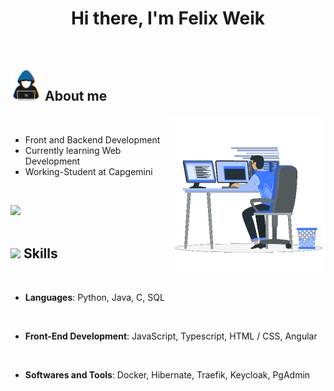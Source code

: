 <h1 align="center"><b>Hi there, I'm Felix Weik </b></h1>

<br>


	
## <picture><img src = "https://github.com/0xAbdulKhalid/0xAbdulKhalid/raw/main/assets/mdImages/about_me.gif" width = 50px></picture> **About me**

<picture> <img align="right" src="https://github.com/0xAbdulKhalid/0xAbdulKhalid/raw/main/assets/mdImages/Right_Side.gif" width = 250px></picture>

<br>

- Front and Backend Development
- Currently learning Web Development
- Working-Student at Capgemini

<br>

<img src="https://user-images.githubusercontent.com/73097560/115834477-dbab4500-a447-11eb-908a-139a6edaec5c.gif"><br><br>

## <img src="https://media2.giphy.com/media/QssGEmpkyEOhBCb7e1/giphy.gif?cid=ecf05e47a0n3gi1bfqntqmob8g9aid1oyj2wr3ds3mg700bl&rid=giphy.gif" width ="25"><b> Skills</b>
<br>

<p align="center">

- **Languages**:
	Python,
    	Java,
    	C,
	SQL

<br>   
    
- **Front-End Development**:
   	JavaScript,
	Typescript,
	HTML / CSS,
   	Angular
    
<br>
	
- **Softwares and Tools**:
	Docker,
    	Hibernate,
    	Traefik,
    	Keycloak,
    	PgAdmin
